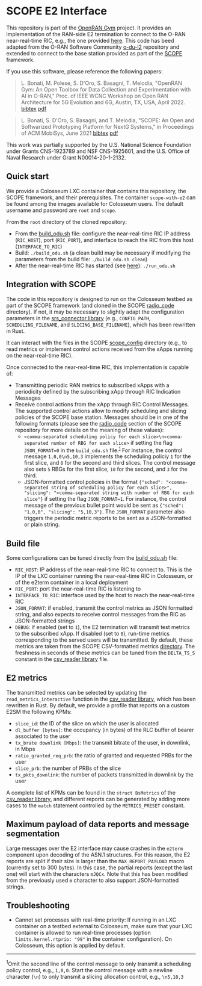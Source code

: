 # SCOPE E2 Interface

This repository is part of the [OpenRAN Gym](https://openrangym.com) project. It provides an implementation of the RAN-side E2 termination to connect to the O-RAN near-real-time RIC, e.g., the one provided [here](https://github.com/wineslab/colosseum-near-rt-ric). This code has beed adapted from the O-RAN Software Community [o-du-l2](https://github.com/o-ran-sc/o-du-l2) repository and extended to connect to the base station provided as part of the [SCOPE](https://github.com/wineslab/colosseum-scope) framework.

If you use this software, please reference the following papers:

> L. Bonati, M. Polese, S. D'Oro, S. Basagni, T. Melodia, "OpenRAN Gym: An Open Toolbox for Data Collection and Experimentation with AI in O-RAN," Proc. of IEEE WCNC Workshop on Open RAN Architecture for 5G Evolution and 6G, Austin, TX, USA, April 2022. [bibtex](https://ece.northeastern.edu/wineslab/wines_bibtex/bonati2022openrangym.txt) [pdf](https://arxiv.org/pdf/2202.10318.pdf)

> L. Bonati, S. D'Oro, S. Basagni, and T. Melodia, "SCOPE: An Open and Softwarized Prototyping Platform for NextG Systems," in Proceedings of ACM MobiSys, June 2021 [bibtex](https://ece.northeastern.edu/wineslab/wines_bibtex/bonati2021scope.txt) [pdf](https://ece.northeastern.edu/wineslab/papers/bonati2021scope.pdf)

This work was partially supported by the U.S. National Science Foundation under Grants CNS-1923789 and NSF CNS-1925601, and the U.S. Office of Naval Research under Grant N00014-20-1-2132.

## Quick start

We provide a Colosseum LXC container that contains this repository, the SCOPE framework, and their prerequisites. The container `scope-with-e2` can be found among the images available for Colosseum users. The default username and password are `root` and `scope`.

From the `root` directory of the cloned repository:
- From the [build_odu.sh](build_odu.sh) file: configure the near-real-time RIC IP address (`RIC_HOST`), port (`RIC_PORT`), and interface to reach the RIC from this host (`INTERFACE_TO_RIC`)
- Build: `./build_odu.sh` (a clean build may be necessary if modifying the parameters from the build file: `./build_odu.sh clean`)
- After the near-real-time RIC has started (see [here](https://github.com/wineslab/colosseum-near-rt-ric)): `./run_odu.sh`

## Integration with SCOPE

The code in this repository is designed to run on the Colosseum testbed as part of the SCOPE framework (and cloned in the SCOPE [radio_code](https://github.com/wineslab/colosseum-scope/tree/main/radio_code) directory).
If not, it may be necessary to slightly adapt the configuration parameters in the [srs_connector library](src/du_app/srs_connector/src/lib.rs) (e.g., `CONFIG_PATH`, `SCHEDULING_FILENAME`, and `SLICING_BASE_FILENAME`), which has been rewritten in Rust.

It can interact with the files in the SCOPE [scope_config](https://github.com/wineslab/colosseum-scope/tree/main/radio_code/scope_config) directory (e.g., to read metrics or implement control actions received from the xApps running on the near-real-time RIC).

Once connected to the near-real-time RIC, this implementation is capable of:
- Transmitting periodic RAN metrics to subscribed xApps with a periodicity defined by the subscribing xApp through RIC Indication Messages
- Receive control actions from the xApp through RIC Control Messages. The supported control actions allow to modify scheduling and slicing policies of the SCOPE base station. Messages should be in one of the following formats (please see the [radio_code](https://github.com/wineslab/colosseum-scope#radio_code) section of the SCOPE repository for more details on the meaning of these values):
    - `<comma-separated scheduling policy for each slice>\n<comma-separated number of RBG for each slice>` if setting the flag `JSON_FORMAT=0` in the `build_odu.sh` file.<sup>[1](#footnote1)</sup> For instance, the control message `1,0,0\n5,10,3` implements the scheduling policiy `1` for the first slice, and `0` for the second and third slices. The control message also sets `5` RBGs for the first slice, `10` for the second, and `3` for the third.
    - JSON-formatted control policies in the format `{"sched": "<comma-separated string of scheduling policy for each slice>", "slicing": "<comma-separated string with number of RBG for each slice"}` if setting the flag `JSON_FORMAT=1`. For instance, the control message of the previous bullet point would be sent as `{"sched": "1,0,0", "slicing": "5,10,3"}`. The `JSON_FORMAT` parameter also triggers the periodic metric reports to be sent as a JSON-formatted or plain string.

## Build file

Some configurations can be tuned directly from the [build_odu.sh](build_odu.sh) file:
- `RIC_HOST`: IP address of the near-real-time RIC to connect to. This is the IP of the LXC container running the near-real-time RIC in Colosseum, or of the e2term container in a local deployment
- `RIC_PORT`: port the near-real-time RIC is listening to
- `INTERFACE_TO_RIC`: interface used by the host to reach the near-real-time RIC
- `JSON_FORMAT`: if enabled, transmit the control metrics as JSON formatted string, and also expects to receive control messages from the RIC as JSON-formatted strings
- `DEBUG`: if enabled (set to `1`), the E2 termination will transmit test metrics to the subscribed xApp. If disabled (set to `0`), run-time metrics corresponding to the served users will be transmitted. By default, these metrics are taken from the SCOPE CSV-formatted metrics [directory](https://github.com/wineslab/colosseum-scope/tree/main/radio_code/scope_config/metrics/csv). The freshness in seconds of these metrics can be tuned from the `DELTA_TS_S` constant in the [csv_reader library](src/du_app/csv_reader/src/lib.rs) file.

## E2 metrics

The transmitted metrics can be selected by updating the `read_metrics_interactive` function in the [csv_reader library](src/du_app/csv_reader/src/lib.rs), which has been rewritten in Rust. By default, we provide a profile that reports on a custom E2SM the following KPMs:
- `slice_id`: the ID of the slice on which the user is allocated
- `dl_buffer [bytes]`: the occupancy (in bytes) of the RLC buffer of bearer associated to the user
- `tx_brate downlink [Mbps]`: the transmit bitrate of the user, in downlink, in Mbps
- `ratio_granted_req_prb`: the ratio of granted and requested PRBs for the user
- `slice_prb`: the number of PRBs of the slice
- `tx_pkts_downlink`: the number of packets transmitted in downlink by the user

A complete list of KPMs can be found in the `struct BsMetrics` of the [csv_reader library](src/du_app/csv_reader/src/lib.rs), and different reports can be generated by adding more cases to the `match` statement controlled by the `METRICS_PRESET` constant.

## Maximum payload of data reports and message segmentation

Large messages over the E2 interface may cause crashes in the `e2term` component upon decoding of the ASN.1 structures. For this reason, the E2 reports are split if their size is larger than the `MAX_REPORT_PAYLOAD` macro (currently set to 300 bytes). In this case, the partial reports (except the last one) will start with the characters `mJQCx`. Note that this has been modified from the previously used `m` character to also support JSON-formatted strings.

## Troubleshooting

- Cannot set processes with real-time priority: If running in an LXC container on a testbed external to Colosseum, make sure that your LXC container is allowed to run real-time processes (option `limits.kernel.rtprio: "99"` in the container configuration). On Colosseum, this option is applied by default.

---
<sup><a id="footnote1">1</a></sup>Omit the second line of the control message to only transmit a scheduling policy control, e.g., `1,0,0`. Start the control message with a newline character (`\n`) to only transmit a slicing allocation control, e.g., `\n5,10,3`
